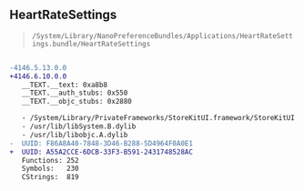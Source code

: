 ## HeartRateSettings

> `/System/Library/NanoPreferenceBundles/Applications/HeartRateSettings.bundle/HeartRateSettings`

```diff

-4146.5.13.0.0
+4146.6.10.0.0
   __TEXT.__text: 0xa8b8
   __TEXT.__auth_stubs: 0x550
   __TEXT.__objc_stubs: 0x2880

   - /System/Library/PrivateFrameworks/StoreKitUI.framework/StoreKitUI
   - /usr/lib/libSystem.B.dylib
   - /usr/lib/libobjc.A.dylib
-  UUID: F86A8A40-7848-3D46-B288-5D4964F0A0E1
+  UUID: A55A2CCE-6DCB-33F3-B591-2431748528AC
   Functions: 252
   Symbols:   230
   CStrings:  819

```

